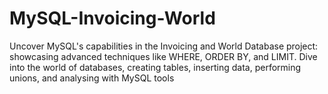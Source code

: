 # MySQL-Invoicing-World
 Uncover MySQL's capabilities in the Invoicing and World Database project: showcasing advanced techniques like WHERE, ORDER BY, and LIMIT. Dive into the world of databases, creating tables, inserting data, performing unions, and analysing with MySQL tools
